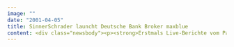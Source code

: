 ```yaml
---
image: ""
date: "2001-04-05"
title: SinnerSchrader launcht Deutsche Bank Broker maxblue
content: <div class="newsbody"><p><strong>Erstmals Live-Berichte vom Parkett im Internet / mobiler Handel über WAP / zeitgleicher Start in Deutschland und Spanien</strong></p><p>SinnerSchrader hat die Website von maxblue, dem neuen Online Investment Center der Deutschen Bank, realisiert. maxblue geht zeitgleich in Deutschland und Spanien an den Markt, für den Herbst ist der Start in Italien geplant. SinnerSchrader hat damit die Entwicklung des ersten europaweit ausgerichteten Online Brokers der Deutschen Bank betreut.</p><p>maxblue wendet sich mit seinem Online-Brokerage-Angebot an Privatanleger, die ihre Investments grundsätzlich eigenständig treffen, jedoch nicht auf Filial-Beratungsleistungen verzichten möchten. maxblue bietet seinen Kunden erstmals den Zugang zum Know-how der Deutsche Bank-Investmentspezialisten. Privatanleger haben Zugriff auf Informationen und Analysen, die in dieser Form bislang nur professionellen Anlegern vorbehalten waren.</p><p>SinnerSchrader hat die Website für die komplexen Anforderungen im Online-Handel als offen konfigurierbare Online Broking-Plattform aufgebaut. Der Nutzer kann verschiedene Informationsmodule zusammensetzen und sogar ganze Menüleisten frei entwerfen.</p><p>maxblue bietet hochwertige Multimediainhalte. Über Live-Videostreamings werden tägliche Berichte aus dem Handelsraum der Deutschen Bank in allen gängigen Videoformaten verfügbar sein. maxblue stellt Nutzern zudem kostenlos virtuelle Depots und Watchlists zur Verfügung. Mit dem "RisikoKompass" erhalten Depot-Kunden eine Risiko-Beurteilung zu ihren Portfolios. In einer neu geschaffenen Online-Akademie kann sich der Internetnutzer erstmals Schritt für Schritt in allen Themen des Vermögensaufbaus schulen.</p><p>Selbst unterwegs bleibt der Anleger mit maxblue immer informiert&#58; Per SMS oder eMail wird er bei Über- oder Unterschreiten individueller Kursmarken automatisch benachrichtigt; via Telefon oder WAP kann er sogar mit Wertpapieren handeln.</p><p><a class="news-backlink" href="/de/"><svg class="svg-ico svg-ico--arrow-left"><use xlink&#58;href="#arrow-down"></use></svg>Zurück zur Presse Übersicht</a></p></div>
---
```

